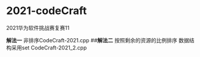 # 2021-codeCraft
2021华为软件挑战赛复赛11

**解法一**
非排序CodeCraft-2021.cpp
##**解法二**
按照剩余的资源的比例排序
数据结构采用set
CodeCraft-2021_2.cpp
